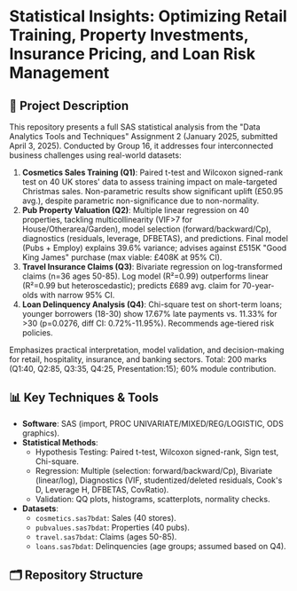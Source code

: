 # Statistical Insights: Optimizing Retail Training, Property Investments, Insurance Pricing, and Loan Risk Management

## 🎯 Project Description
This repository presents a full SAS statistical analysis from the "Data Analytics Tools and Techniques" Assignment 2 (January 2025, submitted April 3, 2025). Conducted by Group 16, it addresses four interconnected business challenges using real-world datasets:

1. **Cosmetics Sales Training (Q1)**: Paired t-test and Wilcoxon signed-rank test on 40 UK stores' data to assess training impact on male-targeted Christmas sales. Non-parametric results show significant uplift (£50.95 avg.), despite parametric non-significance due to non-normality.
2. **Pub Property Valuation (Q2)**: Multiple linear regression on 40 properties, tackling multicollinearity (VIF>7 for House/Otherarea/Garden), model selection (forward/backward/Cp), diagnostics (residuals, leverage, DFBETAS), and predictions. Final model (Pubs + Employ) explains 39.6% variance; advises against £515K "Good King James" purchase (max viable: £408K at 95% CI).
3. **Travel Insurance Claims (Q3)**: Bivariate regression on log-transformed claims (n=36 ages 50-85). Log model (R²=0.99) outperforms linear (R²=0.99 but heteroscedastic); predicts £689 avg. claim for 70-year-olds with narrow 95% CI.
4. **Loan Delinquency Analysis (Q4)**: Chi-square test on short-term loans; younger borrowers (18-30) show 17.67% late payments vs. 11.33% for >30 (p=0.0276, diff CI: 0.72%-11.95%). Recommends age-tiered risk policies.

Emphasizes practical interpretation, model validation, and decision-making for retail, hospitality, insurance, and banking sectors. Total: 200 marks (Q1:40, Q2:85, Q3:35, Q4:25, Presentation:15); 60% module contribution.

## 📊 Key Techniques & Tools
- **Software**: SAS (import, PROC UNIVARIATE/MIXED/REG/LOGISTIC, ODS graphics).
- **Statistical Methods**:
  - Hypothesis Testing: Paired t-test, Wilcoxon signed-rank, Sign test, Chi-square.
  - Regression: Multiple (selection: forward/backward/Cp), Bivariate (linear/log), Diagnostics (VIF, studentized/deleted residuals, Cook's D, Leverage H, DFBETAS, CovRatio).
  - Validation: QQ plots, histograms, scatterplots, normality checks.
- **Datasets**:
  - `cosmetics.sas7bdat`: Sales (40 stores).
  - `pubvalues.sas7bdat`: Properties (40 pubs).
  - `travel.sas7bdat`: Claims (ages 50-85).
  - `loans.sas7bdat`: Delinquencies (age groups; assumed based on Q4).

## 🗂️ Repository Structure
